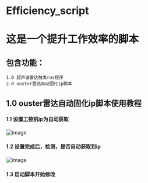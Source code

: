 # Efficiency_script
# 这是一个提升工作效率的脚本
## 包含功能：
```
1.0 超声波雷达触发ros程序
2.0 ouster雷达自动固化ip脚本
```
## 1.0 ouster雷达自动固化ip脚本使用教程
#### 1.1 设置工控机ip为自动获取
![image](https://user-images.githubusercontent.com/46778435/130753680-53a5078d-d7d5-4d2f-92d4-f824a9d7aaac.png)
#### 1.2 设置完成后，检测，是否自动获取到ip
![image](https://user-images.githubusercontent.com/46778435/130753801-21d6dfd1-11cc-4e9e-8785-f2890f22d965.png)
#### 1.3 启动脚本开始修改
